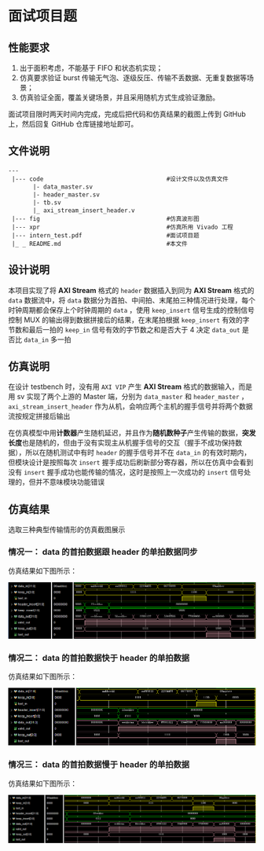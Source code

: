 # 面试项目题

## 性能要求
1. 出于面积考虑，不能基于 FIFO 和状态机实现；
2. 仿真要求验证 burst 传输无气泡、逐级反压、传输不丢数据、无重复数据等场景； 
3. 仿真验证全面，覆盖关键场景，并且采用随机方式生成验证激励。

面试项目限时两天时间内完成，完成后把代码和仿真结果的截图上传到 GitHub 上，然后回复 GitHub 仓库链接地址即可。

## 文件说明
    ---
     |--- code                                   #设计文件以及仿真文件
           |- data_master.sv
           |- header_master.sv
           |- tb.sv
           |_ axi_stream_insert_header.v
     |--- fig                                    #仿真波形图
     |--- xpr                                    #仿真所用 Vivado 工程
     |--- intern_test.pdf                        #面试项目题
     |_ _ README.md                              #本文件 

## 设计说明
本项目实现了将 **AXI Stream** 格式的 `header` 数据插入到同为 **AXI Stream** 格式的 `data` 数据流中，将 `data` 数据分为首拍、中间拍、末尾拍三种情况进行处理，每个时钟周期都会保存上个时钟周期的 `data` ，使用 `keep_insert` 信号生成的控制信号控制 MUX 的输出得到数据拼接后的结果，在末尾拍根据 `keep_insert` 有效的字节数和最后一拍的 `keep_in` 信号有效的字节数之和是否大于 4 决定 `data_out` 是否比 `data_in` 多一拍

## 仿真说明
在设计 testbench 时，没有用 ``AXI VIP`` 产生 **AXI Stream** 格式的数据输入，而是用 sv 实现了两个上游的 Master 端，分别为 `data_master` 和 `header_master` ， `axi_stream_insert_header` 作为从机，会响应两个主机的握手信号并将两个数据流按规定拼接后输出

在仿真模型中用**计数器**产生随机延迟，并且作为**随机数种子**产生传输的数据，**突发长度**也是随机的，但由于没有实现主从机握手信号的交互（握手不成功保持数据），所以在随机测试中有时 `header` 的握手信号并不在 `data_in` 的有效时期内，但模块设计是按照每次 `insert` 握手成功后刷新部分寄存器，所以在仿真中会看到没有 `insert` 握手成功也能传输的情况，这时是按照上一次成功的 `insert` 信号处理的，但并不意味模块功能错误


## 仿真结果

选取三种典型传输情形的仿真截图展示

### 情况一： data 的首拍数据跟 header 的单拍数据同步
仿真结果如下图所示：

![ex1](./fig/ex1.png)


### 情况二： data 的首拍数据快于 header 的单拍数据
仿真结果如下图所示：

![ex2](./fig/ex2.png)

### 情况三： data 的首拍数据慢于 header 的单拍数据
仿真结果如下图所示：

![ex3](./fig/ex3.png)